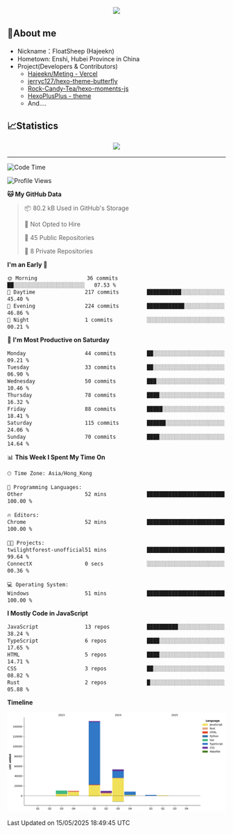 <p align="center">
   <a href="https://git.io/typing-svg"><img src="https://readme-typing-svg.demolab.com?font=Fira+Code&pause=1000&color=F7DD11&center=true&vCenter=true&width=435&lines=Floating+in+the+clouds~;I'm+glad+to+meet+you+again" /></a>
</p>

## 🥱About me

- Nickname：FloatSheep (Hajeekn)
- Hometown: Enshi, Hubei Province in China
- Project(Developers & Contributors)
   - [Hajeekn/Meting - Vercel](https://github.com/hajeekn/vercel-meting)
   - [jerryc127/hexo-theme-butterfly](https://github.com/jerryc127/hexo-theme-butterfly)
   - [Rock-Candy-Tea/hexo-moments-js](https://github.com/Rock-Candy-Tea/hexo-moments-js)
   - [HexoPlusPlus - theme](https://github.com/HexoPlusPlus/HexoPlusPlus)
   - And....


## 📈Statistics

<div align="center">
<img src="https://github-readme-stats-git-masterrstaa-rickstaa.vercel.app/api?username=FloatSheep" />
</div>

---

<!--START_SECTION:waka-->
![Code Time](http://img.shields.io/badge/Code%20Time-348%20hrs%208%20mins-blue)

![Profile Views](http://img.shields.io/badge/Profile%20Views-0-blue)

**🐱 My GitHub Data** 

> 📦 80.2 kB Used in GitHub's Storage 
 > 
> 🚫 Not Opted to Hire
 > 
> 📜 45 Public Repositories 
 > 
> 🔑 8 Private Repositories 
 > 
**I'm an Early 🐤** 

```text
🌞 Morning                36 commits          ██░░░░░░░░░░░░░░░░░░░░░░░   07.53 % 
🌆 Daytime                217 commits         ███████████░░░░░░░░░░░░░░   45.40 % 
🌃 Evening                224 commits         ████████████░░░░░░░░░░░░░   46.86 % 
🌙 Night                  1 commits           ░░░░░░░░░░░░░░░░░░░░░░░░░   00.21 % 
```
📅 **I'm Most Productive on Saturday** 

```text
Monday                   44 commits          ██░░░░░░░░░░░░░░░░░░░░░░░   09.21 % 
Tuesday                  33 commits          ██░░░░░░░░░░░░░░░░░░░░░░░   06.90 % 
Wednesday                50 commits          ███░░░░░░░░░░░░░░░░░░░░░░   10.46 % 
Thursday                 78 commits          ████░░░░░░░░░░░░░░░░░░░░░   16.32 % 
Friday                   88 commits          █████░░░░░░░░░░░░░░░░░░░░   18.41 % 
Saturday                 115 commits         ██████░░░░░░░░░░░░░░░░░░░   24.06 % 
Sunday                   70 commits          ████░░░░░░░░░░░░░░░░░░░░░   14.64 % 
```


📊 **This Week I Spent My Time On** 

```text
🕑︎ Time Zone: Asia/Hong_Kong

💬 Programming Languages: 
Other                    52 mins             █████████████████████████   100.00 % 

🔥 Editors: 
Chrome                   52 mins             █████████████████████████   100.00 % 

🐱‍💻 Projects: 
twilightforest-unofficial51 mins             █████████████████████████   99.64 % 
ConnectX                 0 secs              ░░░░░░░░░░░░░░░░░░░░░░░░░   00.36 % 

💻 Operating System: 
Windows                  51 mins             █████████████████████████   100.00 % 
```

**I Mostly Code in JavaScript** 

```text
JavaScript               13 repos            ██████████░░░░░░░░░░░░░░░   38.24 % 
TypeScript               6 repos             ████░░░░░░░░░░░░░░░░░░░░░   17.65 % 
HTML                     5 repos             ████░░░░░░░░░░░░░░░░░░░░░   14.71 % 
CSS                      3 repos             ██░░░░░░░░░░░░░░░░░░░░░░░   08.82 % 
Rust                     2 repos             █░░░░░░░░░░░░░░░░░░░░░░░░   05.88 % 
```



**Timeline**

![Lines of Code chart](https://raw.githubusercontent.com/FloatSheep/FloatSheep/main/assets/bar_graph.png)


 Last Updated on 15/05/2025 18:49:45 UTC
<!--END_SECTION:waka-->

